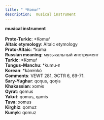 ```yaml
---
title: " *Komuŕ"
description:  musical instrument
---
```

<p data-pagefind-weight="0.5">
<strong> musical instrument</strong><br><br>
<strong>Proto-Turkic</strong>:  *Komuŕ<br>
<strong>Altaic etymology</strong>:  Altaic etymology<br>
<strong> Proto-Altaic</strong>:  *kúma<br>
<strong>Russian meaning</strong>:  музыкальный инструмент<br>
<strong>Turkic</strong>:  *Komuŕ<br>
<strong>Tungus-Manchu</strong>:  *kumu-n<br>
<strong>Korean</strong>:  *kǝ̀mɨ́nkó<br>
<strong>Comments</strong>:  VEWT 281, ЭСТЯ 6, 69-71.<br>
<strong>Sary-Yughur</strong>:  qoŋus, qoŋɨs<br>
<strong>Khakassian</strong>:  xomɨs<br>
<strong>Oyrat</strong>:  qomus<br>
<strong>Yakut</strong>:  qomus, qamɨs<br>
<strong>Tuva</strong>:  xomus<br>
<strong>Kirghiz</strong>:  qomuz<br>
<strong>Kumyk</strong>:  qomuz<br>

</p>
